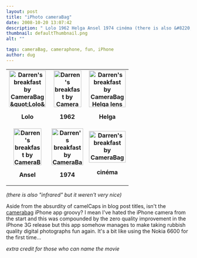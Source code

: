 ```yaml
---
layout: post
title: "iPhoto cameraBag"
date: 2008-10-20 13:07:42
description: " Lolo 1962 Helga Ansel 1974 cinéma (there is also &#8220;infrared&#8221; but it weren&#8217;t very nice) Aside from the absurdity of camelCaps in blog post titles, isn&#8217;t the camerabag iPhone app groovy? I mean I&#8217;ve hated the iPhone camera from&#8230;"
thumbnail: defaultThumbnail.png
alt: ""

tags: cameraBag, cameraphone, fun, iPhone
author: dug
---
```


<table style="text-align:center;font-weight:bold;width:90%;">
<tr>
	<td><a href="http://www.flickr.com/photos/bozo/2949364893/" title="Darren's breakfast by CameraBag &amp;quot;Lolo&amp;quot; lens by donkeyontheedge, on Flickr"><img src="http://farm4.static.flickr.com/3227/2949364893_f0038d4a88_t.jpg" width="100" height="100" alt="Darren's breakfast by CameraBag &amp;quot;Lolo&amp;quot; lens" /></a><p>Lolo</p></td>
	<td><a href="http://www.flickr.com/photos/bozo/2950216532/" title="Darren's breakfast by CameraBag 1962 lens by donkeyontheedge, on Flickr"><img src="http://farm4.static.flickr.com/3205/2950216532_d1341c373a_t.jpg" width="75" height="100" alt="Darren's breakfast by CameraBag 1962 lens" /></a><p>1962</p></td>
	<td><a href="http://www.flickr.com/photos/bozo/2950215934/" title="Darren's breakfast by CameraBag Helga lens by donkeyontheedge, on Flickr"><img src="http://farm4.static.flickr.com/3046/2950215934_e01bbef474_t.jpg" width="100" height="100" alt="Darren's breakfast by CameraBag Helga lens" /></a><p>Helga</p></td>
</tr>
<tr>
	<td><a href="http://www.flickr.com/photos/bozo/2950216428/" title="Darren's breakfast by CameraBag &amp;quot;Ansel&amp;quot; lens by donkeyontheedge, on Flickr"><img src="http://farm4.static.flickr.com/3207/2950216428_a00e44d7c6_t.jpg" width="76" height="100" alt="Darren's breakfast by CameraBag &amp;quot;Ansel&amp;quot; lens" /></a><p>Ansel</p></td>
	<td><a href="http://www.flickr.com/photos/bozo/2949364499/" title="Darren's breakfast by CameraBag 1974 lens by donkeyontheedge, on Flickr"><img src="http://farm4.static.flickr.com/3294/2949364499_f28a7885f4_t.jpg" width="86" height="100" alt="Darren's breakfast by CameraBag 1974 lens" /></a><p>1974</p></td>
	<td><a href="http://www.flickr.com/photos/bozo/2958533720/" title="Darren's breakfast by CameraBag &amp;quot;cinema&amp;quot; lens by donkeyontheedge, on Flickr"><img src="http://farm4.static.flickr.com/3158/2958533720_3320a292ce_t.jpg" width="100" height="86" alt="Darren's breakfast by CameraBag &amp;quot;cinema&amp;quot; lens" /></a><p>cinéma<p></td>
<tr>
</table>

<p><em>(there is also "infrared" but it weren't very nice)</em></p>

<p>Aside from the absurdity of camelCaps in blog post titles, isn't the <a href="http://digg.com/apple/iPhone_CameraBag_App">camerabag</a> iPhone app groovy? I mean I've hated the iPhone camera from the start and this was compounded by the zero quality improvement in the iPhone 3G release but this app somehow manages to make taking rubbish quality digital photographs fun again. It's a bit like using the Nokia 6600 for the first time...</p>

<p><em>extra credit for those who can name the movie</em></p>

